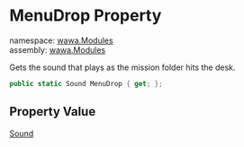 # MenuDrop Property

namespace: [wawa\.Modules](../../wawa.Modules.md)<br />
assembly: [wawa\.Modules](../../../wawa.Modules.md)

Gets the sound that plays as the mission folder hits the desk\.

```csharp
public static Sound MenuDrop { get; };
```

## Property Value

[Sound](../../../wawa.Modules/wawa.Modules/Sound.md)

